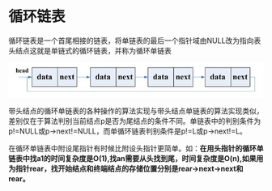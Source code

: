 # 循环链表
循环链表是一个首尾相接的链表，将单链表的最后一个指针域由NULL改为指向表头结点这就是单链式的循环链表，并称为循环单链表

![List](Image/CycleSingleList.png)

带头结点的循环单链表的各种操作的算法实现与带头结点单链表的算法实现类似，差别仅在于算法判别当前结点p是否为尾结点的条件不同。单链表中的判别条件为p!=NULL或p->next!=NULL，而单循环链表判别条件是p!=L或p->next!=L。

在循环单链表中附设尾指针有时候比附设头指针更简单。如：**在用头指针的循环单链表中找a1的时间复杂度是O(1),找an需要从头找到尾，时间复杂度是O(n),如果用为指针rear，找开始结点和终端结点的存储位置分别是rear->next->next和rear。**


